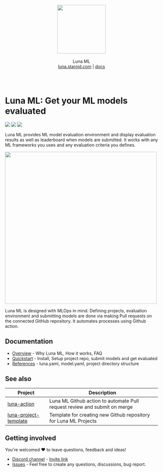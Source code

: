 <br /><br />
<p align="center">
  <img width="160px" src="https://luna-ml.github.io/luna/_images/luna_logo.png" />
  <br /><br />
  Luna ML
  <br />
  <a href=https://luna.staroid.com target=_blank>luna.staroid.com</a> |
  <a href="https://luna-ml.github.io/luna" target=_blank>docs</a>
</p>
<br />
<br />

# Luna ML: Get your ML models evaluated

![](https://github.com/luna-ml/luna/actions/workflows/test.yml/badge.svg?branch=main)
[![](https://img.shields.io/badge/license-Apache%202-brightgreen.svg)](https://github.com/luna-ml/luna/blob/main/LICENSE)
[![](https://img.shields.io/pypi/v/luna-ml.svg)](https://pypi.org/project/luna-ml)


Luna ML provides ML model evaluation environment and display evaluation results as well as leaderboard when models are submitted. It works with any ML frameworks you uses and any evaluation criteria you defines.

<a href="https://luna.staroid.com"><img src="https://luna-ml.github.io/luna/_images/luna-ml_screenshot.png?" width="500"></a>

Luna ML is designed with MLOps in mind. Defining projects, evaluation environment and submitting models are done via making Pull requests on the connected GitHub repository. It automates processes using Github action.

## Documentation

 - [Overview](https://luna-ml.github.io/luna/overview/index.html) - Why Luna ML, How it works, FAQ
 - [Quickstart](https://luna-ml.github.io/luna/quickstart/index.html) - Install, Setup project repo, submit models and get evaluated
 - [References](https://luna-ml.github.io/luna/references/index.html) - luna.yaml, model.yaml, project directory structure

## See also

| Project | Description |
| ------ | --------- |
| [luna-action](https://github.com/luna-ml/luna-action) | Luna ML Github action to automate Pull request review and submit on merge |
| [luna-project-template](https://github.com/luna-ml/luna-project-template) | Template for creating new Github repository for Luna ML Projects |

## Getting involved

You're welcomed ❤️ to leave questions, feedback and ideas!

 - [Discord channel](https://discord.com/channels/829867188092796968/829867188092796973) - [Invite link](https://discord.gg/QvPkuNsSFK)
 - [Issues](https://github.com/luna-ml/luna-ml/issues) - Feel free to create any questions, discussions, bug report.
